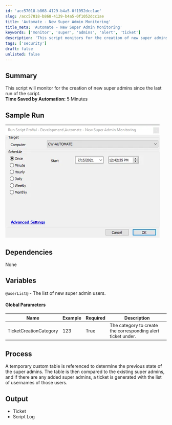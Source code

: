 ```yaml
---
id: 'acc57018-b868-4129-b4a5-0f1052dcc1ae'
slug: /acc57018-b868-4129-b4a5-0f1052dcc1ae
title: 'Automate - New Super Admin Monitoring'
title_meta: 'Automate - New Super Admin Monitoring'
keywords: ['monitor', 'super', 'admins', 'alert', 'ticket']
description: 'This script monitors for the creation of new super admins since the last run, generating alerts for any new additions. It saves time by automating the tracking process and creating corresponding tickets for any changes.'
tags: ['security']
draft: false
unlisted: false
---
```


## Summary

This script will monitor for the creation of new super admins since the last run of the script.  
**Time Saved by Automation:** 5 Minutes

## Sample Run

![Sample Run](../../../static/img/docs/acc57018-b868-4129-b4a5-0f1052dcc1ae/image_1.webp)

## Dependencies

None

## Variables

`@userList@` - The list of new super admin users.

#### Global Parameters

| Name                     | Example | Required | Description                                               |
|--------------------------|---------|----------|-----------------------------------------------------------|
| TicketCreationCategory    | 123     | True     | The category to create the corresponding alert ticket under. |

## Process

A temporary custom table is referenced to determine the previous state of the super admins. The table is then compared to the existing super admins, and if there are any added super admins, a ticket is generated with the list of usernames of those users.

## Output

- Ticket
- Script Log

